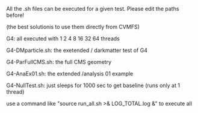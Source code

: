 All the .sh files can be executed for a given test. Please edit the paths before!

(the best solutionis to use them directly from CVMFS)

G4: all executed with 1 2 4 8 16 32 64 threads

  G4-DMparticle.sh: the exetended / darkmatter test of G4
  
  G4-ParFullCMS.sh: the full CMS geometry
  
  G4-AnaEx01.sh: the extended  /analysis 01 example

  G4-NullTest.sh: just sleeps for 1000 sec to get baseline (runs only at 1 thread)


  use a command like "source run_all.sh >& LOG_TOTAL.log &" to execute all
